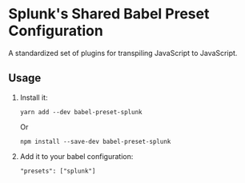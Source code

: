 # Splunk's Shared Babel Preset Configuration

A standardized set of plugins for transpiling JavaScript to JavaScript.

## Usage

1. Install it:
    ```
    yarn add --dev babel-preset-splunk
    ```
    Or
    ```
    npm install --save-dev babel-preset-splunk
    ```
2. Add it to your babel configuration:
    ```
    "presets": ["splunk"]
    ```
